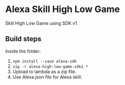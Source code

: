 # Alexa Skill High Low Game 

Skill High Low Game using SDK v1

## Build steps

Inside the folder:
1. `npm install --save alexa-sdk`
1. `zip -r alexa-high-low-game-sdk1 *`
1. Upload to lambda as a zip file.
1. Use Alexa.json file for Alexa skill.